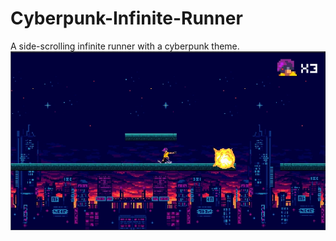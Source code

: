 # Cyberpunk-Infinite-Runner
 A side-scrolling infinite runner with a cyberpunk theme.
![alt text](https://github.com/JFiedler23/Cyberpunk-Infinite-Runner/blob/main/Cyberpunk-infinite-runner-screenshot.png?raw=true)

